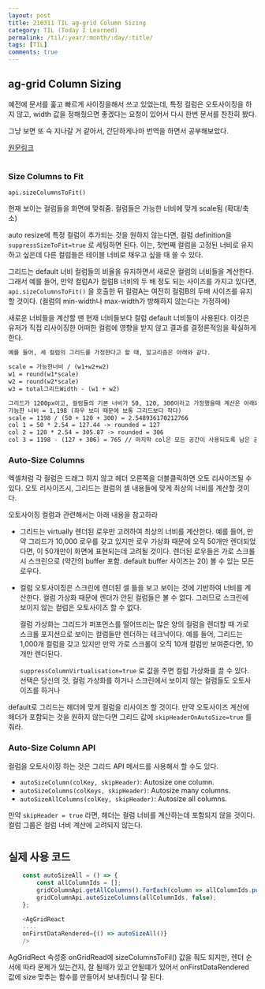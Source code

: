 ```yaml
---
layout: post
title: 210311 TIL ag-grid Column Sizing
category: TIL (Today I Learned)
permalink: /til/:year/:month/:day/:title/
tags: [TIL]
comments: true
---
```


## ag-grid Column Sizing

예전에 문서를 훑고 빠르게 사이징을해서 쓰고 있었는데, 특정 컬럼은 오토사이징을 하지 않고, width 값을 정해줬으면 좋겠다는 요청이 있어서 다시 한번 문서를 찬찬히 봤다.

 그냥 보면 또 슥 지나갈 거 같아서, 간단하게나마 번역을 하면서 공부해보았다. 


 [원문링크](https://www.ag-grid.com/react-grid/column-sizing/)

#

### Size Columns to Fit

`api.sizeColumnsToFit()` 

현재 보이는 컬럼들을 화면에 맞춰줌. 컬럼들은 가능한 너비에 맞게 scale됨 (확대/축소)

auto resize에 특정 컬럼이 추가되는 것을 원하지 않는다면, 컬럼 definition을 `suppressSizeToFit=true` 로 세팅하면 된다. 이는, 첫번째 컬럼을 고정된 너비로 유지하고 싶은데 다른 컬럼들은 테이블 너비로 채우고 싶을 때 쓸 수 있다.  

그리드는 default 너비 컬럼들의 비율을 유지하면서 새로운 컬럼의 너비들을 계산한다. 그래서 예를 들어, 만약 컬럼A가 컬럼B 너비의 두 배 정도 되는 사이즈를 가지고 있다면, `api.sizeColumnsToFit()` 을 호출한 뒤 컬럼A는 여전히 컬럼B의 두배 사이즈를 유지할 것이다. (컬럼의 min-width나 max-width가 방해하지 않는다는 가정하에)

새로운 너비들을 계산할 땐 현재 너비들보다 컬럼 default 너비들이 사용된다. 이것은 유저가 직접 리사이징한 어떠한 컬럼에 영향을 받지 않고 결과를 결정론적임을 확실하게 한다. 

```markdown
예를 들어, 세 컬럼의 그리드를 가정한다고 할 때, 알고리즘은 아래와 같다. 

scale = 가능한너비 / (w1+w2+w2)
w1 = round(w1*scale)
w2 = round(w2*scale)
w3 = total그리드Width - (w1 + w2)

그리드가 1200px이고, 컬럼들의 기본 너비가 50, 120, 300이라고 가정했을때 계산은 아래와 같다. 
가능한 너비 = 1,198 (좌우 보더 때문에 보통 그리드보다 작다)
scale = 1198 / (50 + 120 + 300) = 2.548936170212766
col 1 = 50 * 2.54 = 127.44 -> rounded = 127
col 2 = 120 * 2.54 = 305.87 -> rounded = 306
col 3 = 1198 - (127 + 306) = 765 // 마지막 col은 모든 공간이 사용되도록 남은 공간 만큼 갖는다.
```



 ### Auto-Size Columns

엑셀처럼 각 컬럼은 드래그 하지 않고 헤더 오른쪽을 더블클릭하면  오토 리사이즈될 수 있다. 오토 리사이즈시, 그리드는 컬럼의 셀 내용들에 맞게 최상의 너비를 계산할 것이다. 

오토사이징 컬럼과 관련해서는 아래 내용을 참고하라

- 그리드는 virtually 렌더된 로우만 고려하여 최상의 너비를 계산한다. 예를 들어, 만약 그리드가 10,000 로우를 갖고 있지만 로우 가상화 때문에 오직 50개만 렌더되었다면, 이 50개만이 화면에 표현되는데 고려될 것이다. 렌더된 로우들은 가로 스크롤시 스크린으로 (약간의 buffer 포함. default buffer 사이즈는 20) 볼 수 있는 모든 로우다.

- 컬럼 오토사이징은 스크린에 렌더된 셀 들을 보고 보이는 것에 기반하여 너비를 계산한다. 컬럼 가상화 때문에 렌더가 안된 컬럼들은 볼 수 없다. 그러므로 스크린에 보이지 않는 컬럼은 오토사이즈 할 수 없다. 

  컬럼 가상화는 그리드가 퍼포먼스를 떨어뜨리는 많은 양의 컬럼을 렌더할 때 가로 스크롤 포지션으로 보이는 컬럼들만 렌더하는 테크닉이다. 예를 들어, 그리드는 1,000개 컬럼을 갖고 있지만 만약 가로 스크롤이 오직 10개 컬럼만 보여준다면, 10개만 렌더된다.

  `suppressColumnVirtualisation=true` 로 값을 주면 컬럼 가상화를 끌 수 있다. 선택은 당신의 것, 컬럼 가상화를 하거나 스크린에서 보이지 않는 컬럼들도 오토사이즈를 하거나

default로 그리드는 헤더에 맞게 컬럼을 리사이즈 할 것이다. 만약 오토사이즈 계산에 헤더가 포함되는 것을 원하지 않는다면 그리드 값에 `skipHeaderOnAutoSize=true` 를 줘라. 



 ### Auto-Size Column API

컬럼을 오토사이징 하는 것은 그리드 API 메서드를 사용해서 할 수도 있다. 

- `autoSizeColumn(colKey, skipHeader)`: Autosize one column.
- `autoSizeColumns(colKeys, skipHeader)`: Autosize many columns.
- `autoSizeAllColumns(colKey, skipHeader)`: Autosize all columns.

 만약 `skipHeader = true` 라면, 헤더는 컬럼 너비를 계산하는데 포함되지 않을 것이다. 컬럼 그룹은 컬럼 너비 계산에 고려되지 않는다. 



#

## 실제 사용 코드

```js
    const autoSizeAll = () => {
        const allColumnIds = [];
        gridColumnApi.getAllColumns().forEach(column => allColumnIds.push(column.colId));;
        gridColumnApi.autoSizeColumns(allColumnIds, false);
    };

    <AgGridReact
    ....
    onFirstDataRendered={() => autoSizeAll()}
    />
```

AgGridRect 속성중 onGridRead에 sizeColumnsToFil() 값을 줘도 되지만, 렌더 순서에 따라 문제가 있는건지, 잘 될때가 있고 안될떄가 있어서 onFirstDataRendered 값에 size 맞추는 함수를 만들어서 보내줬더니 잘 된다.